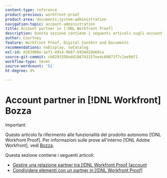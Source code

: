 ```yaml
---
content-type: reference
product-previous: workfront-proof
product-area: documents;system-administration
navigation-topic: account-administration
title: Account partner in [!DNL Workfront Proof]
description: Questa sezione contiene i seguenti articoli sugli account Partner in [!DNL Workfront Proof].
author: Courtney
feature: Workfront Proof, Digital Content and Documents
recommendations: noDisplay, noCatalog
exl-id: 8283908e-1ef1-4914-9b67-b934d2de60ca
source-git-commit: cb8293350add186743157ee4c60671f7c1ee96f1
workflow-type: tm+mt
source-wordcount: '51'
ht-degree: 0%

---
```


# Account partner in [!DNL Workfront] Bozza

>[!IMPORTANT]
>
>Questo articolo fa riferimento alle funzionalità del prodotto autonomo [!DNL Workfront Proof]. Per informazioni sulle prove all&#39;interno [!DNL Adobe Workfront], vedi [Bozza](../../../review-and-approve-work/proofing/proofing.md).

Questa sezione contiene i seguenti articoli:

* [Gestire una relazione partner tra [!DNL Workfront Proof ]account](../../../workfront-proof/wp-acct-admin/partner-accounts/manage-partner-relationship-between-wp-accts.md)
* [Condividere elementi con un partner in [!DNL Workfront Proof]](../../../workfront-proof/wp-acct-admin/partner-accounts/share-items-partner-in-wp.md)
